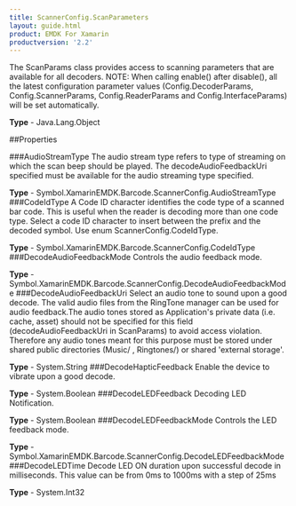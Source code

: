 ```yaml
---
title: ScannerConfig.ScanParameters
layout: guide.html
product: EMDK For Xamarin
productversion: '2.2'
---
```

The ScanParams class provides access to scanning parameters that are available for all decoders. NOTE: When calling enable() after disable(), all the latest configuration parameter values (Config.DecoderParams, Config.ScannerParams, Config.ReaderParams and Config.InterfaceParams) will be set automatically.

**Type** - Java.Lang.Object

##Properties

###AudioStreamType
The audio stream type refers to type of streaming on which the scan beep should be played. The decodeAudioFeedbackUri specified must be available for the audio streaming type specified.

**Type** - Symbol.XamarinEMDK.Barcode.ScannerConfig.AudioStreamType
###CodeIdType
A Code ID character identifies the code type of a scanned bar code. This is useful when the reader is decoding more than one code type. Select a code ID character to insert between the prefix and the decoded symbol. Use enum ScannerConfig.CodeIdType.

**Type** - Symbol.XamarinEMDK.Barcode.ScannerConfig.CodeIdType
###DecodeAudioFeedbackMode
Controls the audio feedback mode.

**Type** - Symbol.XamarinEMDK.Barcode.ScannerConfig.DecodeAudioFeedbackMode
###DecodeAudioFeedbackUri
Select an audio tone to sound upon a good decode. The valid audio files from the RingTone manager can be used for audio feedback.The audio tones stored as Application's private data (i.e. cache, asset) should not be specified for this field (decodeAudioFeedbackUri in ScanParams) to avoid access violation. Therefore any audio tones meant for this purpose must be stored under shared public directories (Music/ , Ringtones/) or shared 'external storage'.

**Type** - System.String
###DecodeHapticFeedback
Enable the device to vibrate upon a good decode.

**Type** - System.Boolean
###DecodeLEDFeedback
Decoding LED Notification.

**Type** - System.Boolean
###DecodeLEDFeedbackMode
Controls the LED feedback mode.

**Type** - Symbol.XamarinEMDK.Barcode.ScannerConfig.DecodeLEDFeedbackMode
###DecodeLEDTime
Decode LED ON duration upon successful decode in milliseconds. This value can be from 0ms to 1000ms with a step of 25ms

**Type** - System.Int32






